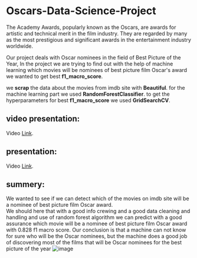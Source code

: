 # Oscars-Data-Science-Project

The Academy Awards, popularly known as the Oscars, are awards for
artistic and technical merit in the film industry. They are regarded by
many as the most prestigious and significant awards in the
entertainment industry worldwide.
 
Our project deals with Oscar nominees in the field of
Best Picture of the Year, In the project we are trying
to find out with the help of machine learning which
 movies will be nominees of best picture film 
Oscar's award we wanted to get best **f1_macro_score**.

we **scrap** the data about the movies from imdb site with **Beautiful**.
for the machine learning part we used **RandomForestClassifier**.
to get the hyperparameters for best **f1_macro_score** we used **GridSearchCV**.


## video presentation:
Video [Link](https://youtu.be/bcHRrCGBaGU).

## presentation:
Video [Link]([https://youtu.be/bcHRrCGBaGU](https://github.com/nikaloamashvili/Oscars-Data-Science-Project/blob/main/DATA%20SCIENCE%20PROJECT.pptx)).

## summery:
We wanted to see if we can detect which of the movies on imdb site will be a nominee of best picture film Oscar award.  
We should here that with a good info crewing and a good data cleaning and handling and use of random forest algorithm 
we can predict with a good assurance which movie will be a nominee of best picture film Oscar award with 0.828 f1 macro score.
Our conclusion is that a machine can not know for sure who will be the Oscar nominees, but the machine does a good job of discovering most of the films that will be Oscar nominees for the best picture of the year
![image](https://user-images.githubusercontent.com/76586954/172000000-f2fe43eb-ce01-4fa9-9dc4-af48d62d69c1.png)

